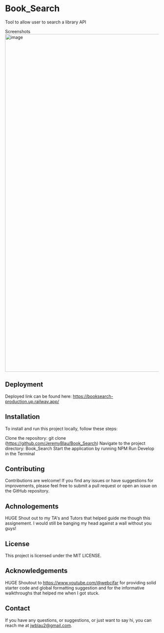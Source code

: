 # Book_Search
Tool to allow user to search a library API

Screenshots
<img width="1107" alt="image" src="https://github.com/JeremyBlau/Book_Search/assets/134236414/f393a815-d34c-46fd-8cf0-02c7d577f05e">

## Deployment
Deployed link can be found here: https://booksearch-production.up.railway.app/

## Installation
To install and run this project locally, follow these steps:

Clone the repository: git clone (https://github.com/JeremyBlau/Book_Search)
Navigate to the project directory: Book_Search
Start the application by running NPM Run Develop in the Terminal

## Contributing
Contributions are welcome! If you find any issues or have suggestions for improvements, please feel free to submit a pull request or open an issue on the GitHub repository.

## Achnologements
HUGE Shout out to my TA's and Tutors that helped guide me though this assignement. I would still be banging my head against a wall without you guys!

## License
This project is licensed under the MIT LICENSE.

## Acknowledgements
HUGE Shoutout to https://www.youtube.com/@webcifar for providing solid starter code and global formatting suggestion and for the informative walkthroughs that helped me when I got stuck.

## Contact
If you have any questions, or suggestions, or just want to say hi, you can reach me at jwblau2@gmail.com.
